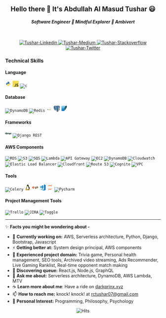 <h2 align="center">Hello there 👋 It's Abdullah Al Masud Tushar 😃 </h2>
<h4 align="center"><i>Software Engineer 🌱 Mindful Explorer 🌱 Ambivert</i></h4>
<br>
<p align="center">
  <a href="https://www.linkedin.com/in/rctushar07" target="_blank">
  <img alt="Tushar-Linkedin" src="https://cdn4.iconfinder.com/data/icons/social-messaging-ui-color-shapes-2-free/128/social-linkedin-circle-512.png" width="30" height="30" >
  </a>

  <a href="https://medium.com/@darkprinx" target="_blank">
    <img alt="Tushar-Medium" src="https://cdn1.iconfinder.com/data/icons/social-media-circle-7/512/Circled_Medium_svg5-512.png" width="30" height="30" >
  </a>
  
  <a href="https://stackoverflow.com/u/10252307" target="_blank">
    <img alt="Tushar-Stackoverflow" src="https://cdn2.iconfinder.com/data/icons/social-icons-color/512/stackoverflow-512.png" width="30" height="30" >
  </a>

  <a href="https://twitter.com/severuscnell" target="_blank">
    <img alt="Tushar-Twitter" src="https://image.flaticon.com/icons/svg/124/124021.svg" width="30" height="30" >
  </a>
</p>

<p align="center">

### Technical Skills

#### Language

<code><img title="python" height="20" src="https://raw.githubusercontent.com/github/explore/80688e429a7d4ef2fca1e82350fe8e3517d3494d/topics/python/python.png"></code> <code><img title="javascript" height="20" src="https://raw.githubusercontent.com/github/explore/80688e429a7d4ef2fca1e82350fe8e3517d3494d/topics/javascript/javascript.png"></code> <code><img title="c" height="20" src="https://img.icons8.com/color/48/000000/c-programming.png"/></code>

#### Database

<code><img title="DynamoDB" height="20" src="https://upload.wikimedia.org/wikipedia/commons/thumb/f/fd/DynamoDB.png/220px-DynamoDB.png"></code> <code><img title="Redis" height="20" src="https://seeklogo.com/images/R/redis-logo-E403D4DD6A-seeklogo.com.png"></code> <code><img title="MySQL" height="20" src="https://raw.githubusercontent.com/github/explore/80688e429a7d4ef2fca1e82350fe8e3517d3494d/topics/mysql/mysql.png"></code> <code><img title="PostgreSQL" height="20" src="https://raw.githubusercontent.com/github/explore/80688e429a7d4ef2fca1e82350fe8e3517d3494d/topics/postgresql/postgresql.png"></code> <code><img title="SQLite" height="20" src="https://raw.githubusercontent.com/github/explore/2d218e3aa252dc90eef269b34eeec1fbd15dc07e/topics/sqlite/sqlite.png"></code>

#### Frameworks

<code><img title="Django" height="20" src="https://raw.githubusercontent.com/github/explore/80688e429a7d4ef2fca1e82350fe8e3517d3494d/topics/django/django.png"></code> <code><img title="Django REST" height="20" src="https://ksr-ugc.imgix.net/assets/011/705/984/4ea78430d3ad7dc88106a7b973248ba7_original.jpg?ixlib=rb-2.1.0&crop=faces&w=1552&h=873&fit=crop&v=1463687041&auto=format&frame=1&q=92&s=022bf4c5b7efa27ab20395c0da4eff7b"></code>


#### AWS Components

<code><img title="RDS" height="20" src="https://www.brandeps.com/logo-download/A/AWS-Rds-logo-vector-01.svg"></code> <code><img title="S3" height="20" src="https://cdn2.iconfinder.com/data/icons/amazon-aws-stencils/100/Storage__Content_Delivery_Amazon_S3-512.png"></code> <code><img title="SQS" height="20" src="https://cdn2.iconfinder.com/data/icons/amazon-aws-stencils/100/App_Services_copy_Amazon_SQS-512.png"></code> <code><img title="Lambda" height="20" src="https://www.brandeps.com/logo-download/A/AWS-Lambda-logo-vector-01.svg"></code> <code><img title="API Gateway" height="20" src="https://www.brandeps.com/logo-download/A/AWS-API-Gateway-logo-vector-01.svg"></code> <code><img title="EC2" height="20" src="https://www.brandeps.com/logo-download/A/AWS-EC2-logo-vector-01.svg"></code> <code><img title="DynamoDB" height="20" src="https://www.brandeps.com/logo-download/A/AWS-DynamoDB-logo-vector-01.svg"></code> <code><img title="Cloudwatch" height="20" src="https://www.brandeps.com/logo-download/A/AWS-CloudWatch-logo-vector-01.svg"></code> <code><img title="Elastic Load Balancer" height="20" src="https://cdn2.iconfinder.com/data/icons/amazon-aws-stencils/100/Compute__Networking_copy_Elastic_Load_Balancing-512.png"></code> <code><img title="Cloudfront" height="20" src="https://www.brandeps.com/logo-download/A/AWS-CloudFront-logo-vector-01.svg"></code> <code><img title="Route 53" height="20" src="https://www.brandeps.com/logo-download/A/AWS-Route53-logo-vector-01.svg"></code> <code><img title="Cognito" height="20" src="https://www.brandeps.com/logo-download/A/AWS-Cognito-logo-vector-01.svg"></code> <code><img title="VPC" height="20" src="https://cdn2.iconfinder.com/data/icons/amazon-aws-stencils/100/Non-Service_Specific_copy_Virtual_Private_CLoud_-512.png"></code>

#### Tools

<code><img title="Celery" height="20" src="https://img.stackshare.io/service/1075/celery.png"></code> <code><img title="Linux" height="20" src="https://raw.githubusercontent.com/github/explore/80688e429a7d4ef2fca1e82350fe8e3517d3494d/topics/linux/linux.png"></code> <code><img title="git" height="20" src="https://raw.githubusercontent.com/github/explore/80688e429a7d4ef2fca1e82350fe8e3517d3494d/topics/git/git.png"></code> <code><img title="vs-code" height="20" src="https://raw.githubusercontent.com/github/explore/80688e429a7d4ef2fca1e82350fe8e3517d3494d/topics/visual-studio-code/visual-studio-code.png"></code> <code><img title="Jupyter Notebook"  height="20" src="https://raw.githubusercontent.com/github/explore/80688e429a7d4ef2fca1e82350fe8e3517d3494d/topics/jupyter-notebook/jupyter-notebook.png"></code> <code><img title="Pycharm" height="20" src="https://upload.wikimedia.org/wikipedia/commons/a/a1/PyCharm_Logo.svg"></code>

#### Project Management Tools

<code><img title="Trello" height="20" src="https://image.flaticon.com/icons/svg/2762/2762537.svg"></code> <code><img title="JIRA" height="20" src="https://d29fhpw069ctt2.cloudfront.net/icon/image/38823/preview.svg"></code> <code><img title="Toggle" height="20" src="https://services.garmin.com/appsLibraryBusinessServices_v0/rest/apps/83f14afb-dbba-4ec4-9de5-279404102e11/icon/ff12a1a6-8a10-4c75-8ee2-9f610d10bf51"></code>


</p>

---

:sparkles: **Facts you might be wondering about -**

- 🔭 **Currently working on:** AWS, Serverless architecture, Python, Django, Bootstrap, Javascript
- ⚡ **Getting better at:** System design principal, AWS components
- :star2: **Experienced project domain:** Trivia game, Personal health management, SEO tools, Archived video streaming, Ads Recommender, Live Gaming Ranklist, Real-time opponent match making
- 🌱 **Discovering queue:** React.js, Node.js, GraphQL
- 💬 **Ask me about:** Serverless architecture, DynamoDB, AWS Lambda, MTV
- :coffee: **Learn more about me**: Have a ride on [darkprinx.xyz](https://darkprinx.xyz)
- 📫 **How to reach me:** knock! knock! at rctushar07@gmail.com
- :purple_heart: **Personal Interest:** Programming, Philosophy, Psychology

<p align="center">
<img src="https://hitcounter.pythonanywhere.com/count/tag.svg?url=https%3A%2F%2Fgithub.com%2Fdarkprinx%2Fdarkprinx%2Fblob%2Fmaster%2FREADME.md" alt="Hits">
</p>
